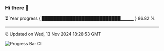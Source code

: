 ### Hi there 👋

⏳ Year progress { ██████████████████████████▁▁▁▁ } 86.82 %

---

⏰ Updated on Wed, 13 Nov 2024 18:28:53 GMT

![Progress Bar CI](https://github.com/ZhaoGui/ZhaoGui/workflows/Progress%20Bar%20CI/badge.svg)
